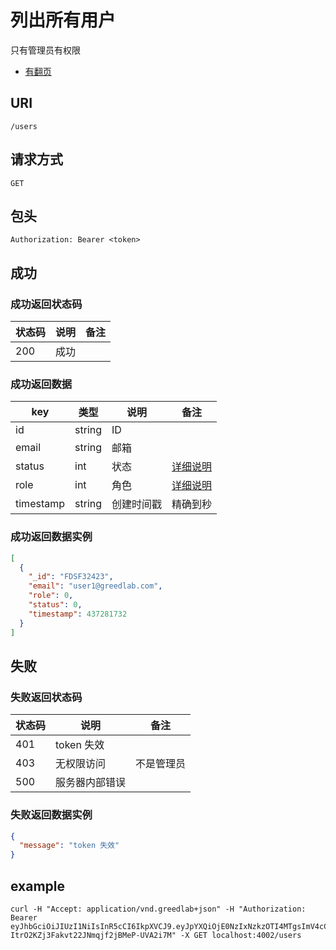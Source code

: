 # 列出所有用户

只有管理员有权限

* [有翻页](../README.md#翻页)

## URI

```
/users
```

## 请求方式

```
GET
```

## 包头

```
Authorization: Bearer <token>
```

## 成功

### 成功返回状态码

| 状态码 | 说明 | 备注 |
| --- | --- | --- |
| 200 | 成功 |  |

### 成功返回数据

| key | 类型 | 说明 | 备注 |
| --- | --- | --- | --- |
| id | string | ID |  |  |
| email | string | 邮箱 |  | greedpatch@greedlab.com |
| status | int | 状态 | [详细说明](../../table/user.md#status) | 0 |
| role | int | 角色 | [详细说明](../../table/user.md#role) | 0 |
| timestamp | string | 创建时间戳 | 精确到秒 | 1471499261 |

### 成功返回数据实例

```json
[
  {
    "_id": "FDSF32423",
    "email": "user1@greedlab.com",
    "role": 0,
    "status": 0,
    "timestamp": 437281732
  }
]
```

## 失败

### 失败返回状态码

| 状态码 | 说明 | 备注 |
| --- | --- | --- |
| 401 | token 失效 |  |
| 403 | 无权限访问 | 不是管理员 |
| 500 | 服务器内部错误 |  |  

### 失败返回数据实例

```json
{
  "message": "token 失效"
}
```

## example

```
curl -H "Accept: application/vnd.greedlab+json" -H "Authorization: Bearer eyJhbGciOiJIUzI1NiIsInR5cCI6IkpXVCJ9.eyJpYXQiOjE0NzIxNzkzOTI4MTgsImV4cCI6MTQ3NDc3MTM5MjgxOCwiaWQiOiI1N2JmYTljZDUwMWMzOTE5YTI1YTdkNGMiLCJzY29wZSI6ImRlZmF1bHQifQ.z1Mm55-ItrO2KZj3Fakvt22JNmqjf2jBMeP-UVA2i7M" -X GET localhost:4002/users
```
